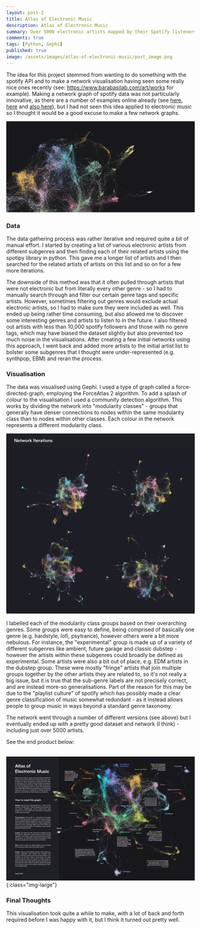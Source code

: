 ```yaml
---
layout: post-2
title: Atlas of Electronic Music
description: Atlas of Electronic Music
summary: Over 5000 electronic artists mapped by their Spotify listeners.
comments: true
tags: [Python, Gephi]
published: true
image: /assets/images/atlas-of-electronic-music/post_image.png
---
```


The idea for this project stemmed from wanting to do something with the spotify API and to make a network visualisation having seen some really nice ones recently (see: https://www.barabasilab.com/art/works for example). Making a network graph of spotify data was not particularly innovative, as there are a number of examples online already (see [here](https://medium.com/analytics-vidhya/what-kind-of-music-do-you-listen-to-exploring-the-network-of-spotifys-genres-56d188201a07), [here](https://erdavis.com/2019/03/01/mapping-the-metalverse/) and [also here](https://wearebumper.com/blog/2022/08/22/spotify-episode-recommendation-algorithm/)), but I had not seen this idea applied to electronic music so I thought it would be a good excuse to make a few network graphs. 

![](/assets/images/atlas-of-electronic-music/artisticimagev5.png)

### Data

The data gathering process was rather iterative and required quite a bit of manual effort. I started by creating a list of various electronic artists from different subgenres and then finding each of their related artists using the spotipy library in python. This gave me a longer list of artists and I then searched for the related artists of artists on this list and so on for a few more iterations. 

The downside of this method was that it often pulled through artists that were not electronic but from literally every other genre - so I had to manually search through and filter our certain genre tags and specific artists. However, sometimes filtering out genres would exclude actual electronic artists, so I had to make sure they were included as well. This ended up being rather time consuming, but also allowed me to discover some interesting genres and artists to listen to in the future. I also filtered out artists with less than 10,000 spotify followers and those with no genre tags, which may have biased the dataset slightly but also prevented too much noise in the visualisations. After creating a few initial networks using this approach, I went back and added more artists to the initial artist list to bolster some subgenres that I thought were under-represented (e.g. synthpop, EBM) and reran the process.

### Visualisation

The data was visualised using Gephi. I used a type of graph called a force-directed-graph, employing the ForceAtlas 2 algorithm. To add a splash of colour to the visualisation I used a community detection algorithm. This works by dividing the network into "modularity classes" - groups that generally have denser connections to nodes within the same modularity class than to nodes within other classes. Each colour in the network represents a different modularity class. 

![](/assets/images/atlas-of-electronic-music/networkiterationsv2.png)

I labelled each of the modularity class groups based on their overarching genres. Some groups were easy to define, being comprised of basically one genre (e.g. hardstyle, lofi, psytrance), however others were a bit more nebulous. For instance, the "experimental" group is made up of a variety of different subgenres like ambient, future garage and classic dubstep - however the artists within these subgenres could broadly be defined as experimental. Some artists were also a bit out of place, e.g. EDM artists in the dubstep group. These were mostly "fringe" artists that join multiple groups together by the other artists they are related to, so it's not really a big issue, but it is true that the sub-genre labels are not precisely correct, and are instead more-so generalisations. Part of the reason for this may be due to the "playlist culture" of spotify which has possibly made a clear genre classification of music somewhat redundant - as it instead allows people to group music in ways beyond a standard genre taxonomy. 

The network went through a number of different versions (see above) but I eventually ended up with a pretty good dataset and network (I think) - including just over 5000 artists.

See the end product below:  
&nbsp;  

![](/assets/images/atlas-of-electronic-music/electronicmusicv48.png){:class="img-large"}

### Final Thoughts

This visualisation took quite a while to make, with a lot of back and forth required before I was happy with it, but I think it turned out pretty well.
